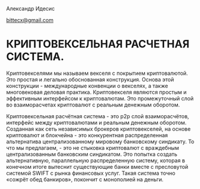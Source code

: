 Александр Идесис

bittecx@gmail.com
 #   КРИПТОВЕКСЕЛЬНАЯ РАСЧЕТНАЯ СИСТЕМА.
 
  Криптовекселями мы называем векселя с покрытием криптовалютой. Это простая и легально обоснованная конструкция. Основа этой конструкции - международные конвенции о векселях, а также многовековая деловая практика. Криптовекселя являются простым и эффективным интерфейсом к криптовалютам. Это промежуточный слой во взаиморасчетах криптовалют с реальным денежным оборотом.  
 
  Криптовексельная расчётная система - это p2p слой взаиморасчётов, интерфейс между криптовалютами и реальным денежным оборотом. Созданная как сеть независимых брокеров криптовекселей, на основе криптовалют и блокчейна - это конкурентная распределенная альтернатива централизованному мировому банковскому синдикату. То что мы предлагаем, - это не стыковка криптовалют с враждебным централизованным банковским синдикатом. Это попытка создать альтернативную, параллельную распределенную систему, которая в конечном итоге вытеснит существующие банки вместе с пресловутой системой SWIFT с рынка финансовых услуг.
Такая система точно «сожрёт обед банкиров», покончит с монополией на деньги.

